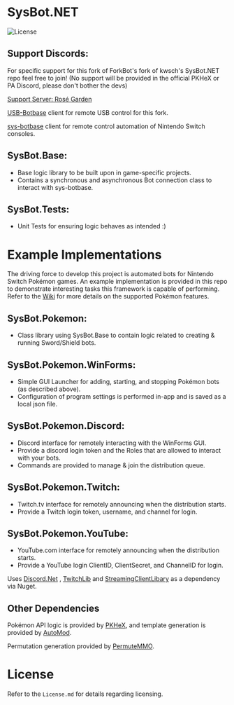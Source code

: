 # SysBot.NET
![License](https://img.shields.io/badge/License-AGPLv3-blue.svg)

## Support Discords:

For specific support for this fork of ForkBot's fork of kwsch's SysBot.NET repo feel free to join! (No support will be provided in the official PKHeX or PA Discord, please don't bother the devs)

[Support Server: Rosé Garden](https://discord.gg/G23Mx85Mdz)

[USB-Botbase](https://github.com/zyro670/usb-botbase) client for remote USB control for this fork.

[sys-botbase](https://github.com/olliz0r/sys-botbase) client for remote control automation of Nintendo Switch consoles.

## SysBot.Base:
- Base logic library to be built upon in game-specific projects.
- Contains a synchronous and asynchronous Bot connection class to interact with sys-botbase.

## SysBot.Tests:
- Unit Tests for ensuring logic behaves as intended :)

# Example Implementations

The driving force to develop this project is automated bots for Nintendo Switch Pokémon games. An example implementation is provided in this repo to demonstrate interesting tasks this framework is capable of performing. Refer to the [Wiki](https://github.com/kwsch/SysBot.NET/wiki) for more details on the supported Pokémon features.

## SysBot.Pokemon:
- Class library using SysBot.Base to contain logic related to creating & running Sword/Shield bots.

## SysBot.Pokemon.WinForms:
- Simple GUI Launcher for adding, starting, and stopping Pokémon bots (as described above).
- Configuration of program settings is performed in-app and is saved as a local json file.

## SysBot.Pokemon.Discord:
- Discord interface for remotely interacting with the WinForms GUI.
- Provide a discord login token and the Roles that are allowed to interact with your bots.
- Commands are provided to manage & join the distribution queue.

## SysBot.Pokemon.Twitch:
- Twitch.tv interface for remotely announcing when the distribution starts.
- Provide a Twitch login token, username, and channel for login.

## SysBot.Pokemon.YouTube:
- YouTube.com interface for remotely announcing when the distribution starts.
- Provide a YouTube login ClientID, ClientSecret, and ChannelID for login.

Uses [Discord.Net](https://github.com/discord-net/Discord.Net) , [TwitchLib](https://github.com/TwitchLib/TwitchLib) and [StreamingClientLibary](https://github.com/SaviorXTanren/StreamingClientLibrary) as a dependency via Nuget.

## Other Dependencies
Pokémon API logic is provided by [PKHeX](https://github.com/kwsch/PKHeX/), and template generation is provided by [AutoMod](https://github.com/architdate/PKHeX-Plugins/).

Permutation generation provided by [PermuteMMO](https://github.com/kwsch/PermuteMMO).
# License
Refer to the `License.md` for details regarding licensing.
